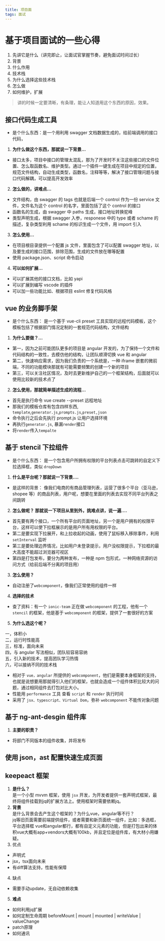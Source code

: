 ```yaml
---
title: 项目面
tags: 面试
---   
```

# 基于项目面试的一些心得

1. 先讲它是什么（讲完即止，让面试官掌握节奏，避免面试时间过长）
2. 背景
3. 什么作用
4. 技术栈
5. 为什么选择这些技术栈
6. 怎么做
7. 如何维护，扩展

> 讲的时候一定要清晰，有条理，能让人知道用这个东西的原因，效果。

## 接口代码生成工具

- 是个什么东西：是一个用利用 swagger 文档数据生成的，给前端调用的接口代码，

1. **为什么做这个东西，那就说一下背景...**

- 接口太多，项目中接口的管理太混乱，那为了开发时不关注这些接口的文件位置、怎么取函数名、维护类型。通过一个插件一键生成在项目中规定的位置，规范文件结构，自动生成类型，函数名，注释等等，解决了接口管理问题与接口代码解耦，可以提高开发效率

2. **怎么做的，讲难点...**

- 文件结构，由 swagger 的 tags 也就是后端一个 control 作为一份 service 文件，文件名为这个 control 的名字，里面包括了这个 control 的接口
- 函数名的生成，由 swagger 中 paths 生成，接口地址转换驼峰
- 类型声明生成，根据 swagger 入参，responese 中的 type 或者 schame 的描述，复杂类型利用 schame 的标识生成一个文件，用 import 引入

3. **怎么使用...**

- 在项目根目录提供一个配置 js 文件，里面包含了可以配置 swagger 地址，以及要生成的接口范围，排除范围，生成的文件放在哪等配置
- 使用 package.json、script 命令启动

4. **可以如何扩展...**

- 可以扩展其他的接口文档，比如 yapi
- 可以扩展到编写 vscode 的插件
- 可以加一些功能比如、根据项目 eslint 修复代码风格

## vue 的业务脚手架

- 是个什么东西： 是一个基于 vue-cli preset 工具实现的远程代码模板，这个模板包括了根据部门情况定制的一套规范代码结构，文件结构

1. **为什么要做？...**

- 第一，因为之前可能团队更多的项目是 angular 开发的，为了保持一个文件和代码结构的一致性，去模仿他的结构，让团队顺滑切换 vue 和 angular
- 第二，快速响应需求，因为我们负责的一个系统是，一种 iframe 嵌套的微前端，不同的功能模块那就有可能需要频繁的创建一个新的项目
- 第三，可以关注社区情况，及时去更新维护自己的一个框架结构，后面就可以使用比较新的技术点了

2. **怎么使用，那就简单描述生成的流程...**

- 首先是执行命令 vue create --preset 远程地址
- 那我们的模板仓库有包含四样东西, `template`,`generator.js`,`prompts.js`,`preset,json`
- 命令执行之后会先执行 prompt.js 让用户选择环境
- 再执行`generator.js`, 暴漏`render`接口
- 将`render`传入`tempalte`

## 基于 stencil 下拉组件

- 是个什么东西： 是一个包含用户所拥有权限的平台列表点击可跳转的自定义下拉选择框，类似 `dropDown`

1. **什么是平台呢？那就说一下背景....**

- 是这样的背景： 像我们电商的有商品管理列表，运营了很多个平台（亚马逊，shopee 等）的商品列表，用户呢，想要在里面的列表去实现不同平台列表之间跳转

2. **怎么做呢？ 那就说一下项目从里到外，挑难点讲，说一遍....**

- 首先要有两个接口，一个所有平台的页面地址，另一个是用户拥有的权限平台，这样可以使下拉框展示的是用户所有用权限的平台。
- 第二是要实现下拉展开，和上拉收起的动画，使用了鼠标移入移除事件，利用 `setInterval` 监听
- 第三是要处理边界情况，比如用户未登录提示，用户没权限提示，下拉框的最大高度不能超过浏览器可视区
- 第四是打包发布，要分为两种发布，一种是 npm 包形式，一种网络资源的访问方式（给前后端不分离的项目用）

3. **怎么使用？**

- 自动注册了`webcomponent`，像我们正常使用的组件一样

4. **选择的技术**

- 查了资料：有一个 `ionic-team` 正在做 `webcomponent` 的工程，他有一个 `stencil` 的框架，他是基于 `webcomponent` 的框架，提供了一套很好的方案

5. **为什么选这个呢？**

一，体积小  
二，运行时性能高  
三，标准，面向未来  
四，与 angular 写法相似，团队较容易容纳  
五，引入新的技术，提高团队学习热情  
六，可以接纳不同的技术栈

- 相对于 `vue，angular` 所提供的 `webcomponent`，他们是需要本身框架的支持，也就是说想要用那就得引入他们的框架，也就会造成一个组件体积比较大的问题，通过相同组件去打包对比大小。
- 性能用 `performance` 工具 查看 `script` 和 `render` 执行时间
- 采用了 `jsx、typescript、Virtual Dom`，弥补 `webcomponent` 不能传对象问题

## 基于 ng-ant-desgin 组件库

1. **主要的职责？**

- 将部门不同版本的组件收集，并将发布

## 使用 json，ast 配置快速生成页面

## keepeact 框架

1. **是什么？**  
是一个小型 mvvm 框架，使用 `jsx` 开发，为开发者提供一套声明式框架，最终将组件挂载到jq的扩展方法上。使用框架时需要依赖jq。
2. **背景**  
是什么背景会去产生这个框架的？为什么vue，angular等不行？  
jq等旧页面需要前端提供组件，或者需要和新页面统一组件，比如：多选框，平台选择框
vue和angular都行，都有自定义元素的功能，但是打包出来的体积vue大概有app+vendors大概有100kb，并且定位是组件库，有大材小用嫌疑。
3. 优点  
- 声明式
- jsx，tsx面向未来
- 有diff算法支持，性能有保障
4. 缺点
- 需要手动update，无自动依赖收集
5. **难点**  
- 如何利用jq扩展
- 如何定制生命周期
  beforeMount
  |
  mount
  |
  mounted
  |
  writeValue
  |
  valueChange
- patch原理
- 如何通讯